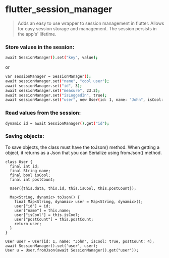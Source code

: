 # flutter_session_manager

> Adds an easy to use wrapper to session management in flutter. Allows for easy session storage and management. The session persists in the app's' lifetime.

### Store values in the session:
```sh
await SessionManager().set("key", value);
```
or
```sh
var sessionManager = SessionManager();
await sessionManager.set("name", "cool user");
await sessionManager.set("id", 3);
await sessionManager.set("measure", 23.2);
await sessionManager.set("isLoggedIn", true);
await sessionManager.set("user", new User(id: 1, name: "John", isCool: true, postCount: 4));
```

### Read values from the session:
```sh
dynamic id = await SessionManager().get("id");
```
### Saving objects:
To save objects, the class must have the toJson() method. When getting a object, it returns as a Json that you can Serialize using fromJson() method.

``` 
class User {
  final int id;
  final String name;
  final bool isCool;
  final int postCount;

  User({this.data, this.id, this.isCool, this.postCount});

  Map<String, dynamic> toJson() {
    final Map<String, dynamic> user = Map<String, dynamic>();
    user["id"] = id;
    user["name"] = this.name;
    user["isCool"] = this.isCool;
    user["postCount"] = this.postCount;
    return user;
  }
}

User user = User(id: 1, name: "John", isCool: true, postCount: 4);
await SessionManager().set('user', user);
User u = User.fromJson(await SessionManager().get("user"));
```
